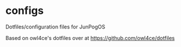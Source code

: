 # configs
Dotfiles/configuration files for JunPogOS

Based on owl4ce's dotfiles over at https://github.com/owl4ce/dotfiles
